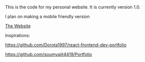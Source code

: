 This is the code for my personal website. It is currently version 1.0.

I plan on making a mobile friendly version

[The Website](https://tristanwhitedeveloper.com)

Inspirations:

https://github.com/Dorota1997/react-frontend-dev-portfolio

https://github.com/soumyajit4419/Portfolio
